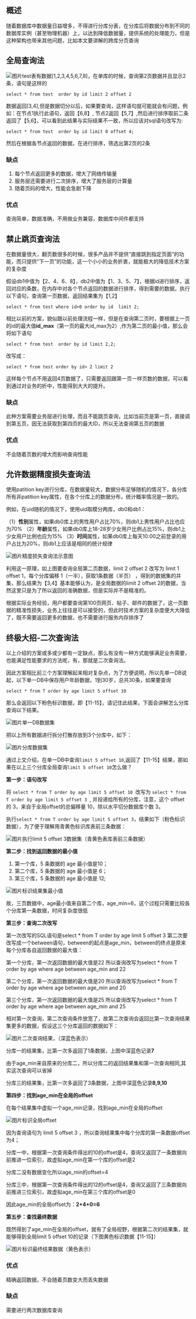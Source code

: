 ## 概述

随着数据库中数据量日益增多，不得进行分库分表，在分库后将数据分布到不同的数据库实例（甚至物理机器）上，以达到降低数据量，提供系统的处理能力，但是这种架构也带来其他问题，比如本文要讲解的跨库分页查询



## 全局查询法

![图片](https://mmbiz.qpic.cn/mmbiz_png/9wUkSeia3s8ESGxR8icbN5BnpO57HmoXrKlnwL7VSV5ZMIAFX4kEh5GoRmwGZygCS2w66m3PCXy27SUvK2ygicb0A/640?wx_fmt=png&wxfrom=5&wx_lazy=1&wx_co=1)test表有数据[1,2,3,4,5,6,7,8]，在单库的时候，查询第2页数据并且显示2条，语句是这样的

```
select * from test  order by id limit 2 offset 2
```

数据返回[3,4],但是数据切分以后，如果要查询，这样语句就可能就会有问题，例如：在节点1执行此语句，返回【6,8】,  节点2返回【5,7】,然后进行排序取前二条返回了【5,6】，可以看到此结果与实际结果不一致，所以应该对sql语句改写为:

```
select * from test  order by id limit 0 offset 4;
```

然后在根据各节点返回的数据，在进行排序，筛选出第2页的2条

### 缺点

1. 每个节点返回更多的数据，增大了网络传输量
2. 服务层还需要进行二次排序，增大了服务层的计算量
3. 随着页码的增大，性能会急剧下降

### 优点

查询简单，数据准确，不用做业务兼容，数据库中间件都支持

## 禁止跳页查询法

在数据量很大，翻页数很多的时候，很多产品并不提供“直接跳到指定页面”的功能，而只提供“下一页”的功能，这一个小小的业务折衷，就能极大的降低技术方案的复杂度

假设db1中值为【2、4、6、8】，db2中值为【1、3、5、7】，根据id进行排序，返回对应的条数，在内存中对各个节点返回的数据进行排序，得到需要的数据，执行以下语句，查询第一页数据，返回结果集为【1,2】

```
select * from test where id>0 order by id  limit 2;
```

相比以前的方案，貌似跟以前处理流程一样，但是在查询第二页时，要根据上一页的id的最大值**id_max**（第一页的最大id_max为2）,作为第二页的最小值，那么会将如下语句

```
select * from test  order by id limit 2,2;
```

改写成：

```
select * from test order by id> 2 limit 2
```

这样每个节点不用返回4页数据了，只需要返回跟第一页一样页数的数据，可以看到通过对业务的折中，性能得到大大的提升。

### 缺点

此种方案需要业务层进行处理，而且不能跳页查询，比如当前页是第一页，直接调到第五页，因无法获取到第四页的最大ID，所以无法查询第五页的数据

### 优点

不会随着页数的增大而影响查询性能

## 允许数据精度损失查询法

使用patition key进行分库，在数据量较大，数据分布足够随机的情况下，各分库所有非patition key属性，在各个分库上的数据分布，统计概率情况是一致的。

例如，在uid随机的情况下，使用uid取模分两库，db0和db1：

（1）**性别**属性，如果db0库上的男性用户占比70%，则db1上男性用户占比也应为70% （2）**年龄**属性，如果db0库上18-28岁少女用户比例占比15%，则db1上少女用户比例也应为15% （3）**时间**属性，如果db0库上每天10:00之前登录的用户占比为20%，则db1上应该是相同的统计规律

![图片](https://mmbiz.qpic.cn/mmbiz_png/9wUkSeia3s8ESGxR8icbN5BnpO57HmoXrKqL06oxasn2lsarqiaicGSwWJ3iaBx3StomPzK9kOccHIrsGB4Jnib9NlGA/640?wx_fmt=png&wxfrom=5&wx_lazy=1&wx_co=1)精度损失查询法示意图

利用这一原理，如上图要查询全局第二页数据，limit 2 offset 2 改写为 limit 1 offset 1，每个分库偏移 1（一半），获取1条数据（半页） ，得到的数据集的并集，那么结果为【3,4】基本能够认为，是全局数据的limit 2 offset 2的数据，当然这里只是为了所以返回的准确数据，但是实际并不是精准的。

根据实际业务经验，用户都要查询第100页网页、帖子、邮件的数据了，这一页数据的精准性损失，业务上往往是可以接受的，但此时技术方案的复杂度便大大降低了，既不需要返回更多的数据，也不需要进行服务内存排序了

## 终极大招-二次查询法

以上介绍的方案或多或少都有一定缺点，那么有没有一种方式能够满足业务需要，也能满足性能要求的方法呢，有，那就是二次查询法。

因此方案相比前三个方案理解起来相对复杂点，为了方便说明，所以先单一DB说起，以下单一DB中保存用户年龄数据，1到30岁，总共30条，如果要查询

```
select * from T order by age limit 5 offset 10 
```

那么会返回以下粉色标识数据，即【11-15】，请记住此结果，下面会讲解怎么分库查询以下结果。

![图片](https://mmbiz.qpic.cn/mmbiz_png/9wUkSeia3s8ESGxR8icbN5BnpO57HmoXrKppbvtd1oEJQtcpIoYicHs9ibY80SHsesdG0rjpQyEicjtFdGS2m5SjTKA/640?wx_fmt=png&wxfrom=5&wx_lazy=1&wx_co=1)单一DB数据集

把以上所有数据进行拆分打散存放到3个分库中，如下：

![图片](https://mmbiz.qpic.cn/mmbiz_png/9wUkSeia3s8ESGxR8icbN5BnpO57HmoXrKKVuRr6GWTMWDeDBeznak2TOhTc5E1bKWbb5AnHwnIicVC7kl2iaToprg/640?wx_fmt=png&wxfrom=5&wx_lazy=1&wx_co=1)分库数据集

通过上文介绍，在单一DB中查询`limit 5 offset 10`,返回了【11-15】结果，那如果在以上三个分库全局查询`limit 5 offset 10`怎么做？

**第一步：语句改写**

将 `select * from T order by age limit 5 offset 10 `改写为 `select * from T order by age limit 5 offset 3 `, 并投递给所有的分库，注意，这个 offset 的 3，来自于全局offset的总偏移量 10，除以水平切分数据库个数 3。

执行`select * from T order by age limit 5 offset 3`，结果如下（粉色标识数据），为了便于理解用青黄色标识库表前三条数据：

![图片](https://mmbiz.qpic.cn/mmbiz_png/9wUkSeia3s8ESGxR8icbN5BnpO57HmoXrKe0oQnt3ZPItdzKZ2JYH1oNlaGbLhHZ9P7QIaj73weNEnQGsybpkMUg/640?wx_fmt=png&wxfrom=5&wx_lazy=1&wx_co=1)执行limit 5 offset 3数据集（青黄色表库表前三条数据）

**第二步：找到返回数据的最小值**

1. 第一个库，5 条数据的 age 最小值是10；
2. 第二个库，5 条数据的 age 最小值是 6；
3. 第三个库，5 条数据的 age 最小值是 12;

![图片](https://mmbiz.qpic.cn/mmbiz_png/9wUkSeia3s8ESGxR8icbN5BnpO57HmoXrK1gbxvquswkCJGXHKtoqLxxlzVgmSfxOM0BQZXdwrsdhNbv26wvFgyw/640?wx_fmt=png&wxfrom=5&wx_lazy=1&wx_co=1)标识结果集最小值

故，三页数据中，age最小值来自第二个库，age_min=6，这个过程只需要比较各个分库第一条数据，时间复杂度很低

**第三步：查询二次改写**

第一次改写的SQL语句是select * from T order by age  limit 5 offset 3 第二次要改写成一个between语句，between的起点是age_min，between的终点是原来每个分库各自返回数据的最大值：

第一个分库，第一次返回数据的最大值是22 所以查询改写为select * from T order by age where age between age_min and 22

第二个分库，第一次返回数据的最大值是20 所以查询改写为select * from T order by age where age between age_min and 20

第三个分库，第一次返回数据的最大值是25 所以查询改写为select * from T order by age where age between age_min and 25

相对第一次查询，第二次查询条件放宽了，故第二次查询会返回比第一次查询结果集更多的数据，假设这三个分库返回的数据如下：

![图片](https://mmbiz.qpic.cn/mmbiz_png/9wUkSeia3s8ESGxR8icbN5BnpO57HmoXrKx4wgxQasiae1JILJa7pkuo3KHYkDW2g5H4C8evia0K2eoqIibkv4T15hg/640?wx_fmt=png&wxfrom=5&wx_lazy=1&wx_co=1)二次查询结果，（深蓝色表示）

分库一的结果集，比第一次多返回了1条数据，上图中深蓝色记录**7**

由于age_min来自原来的分库二，所以分库二的返回结果集和第一次查询相同,其实这次查询可以省掉

分库三的结果集，比第一次多返回了3条数据，上图中深蓝色记录**8,9,10**

**第四步：找到age_min在全局的offset**

在每个结果集中虚拟一个age_min记录，找到age_min在全局的offset

![图片](https://mmbiz.qpic.cn/mmbiz_png/9wUkSeia3s8ESGxR8icbN5BnpO57HmoXrKPhQS0UibugfJRbL1nmS5KuYDzSyX9L41GpdTYic5GSr1sQib5xia4AoaYQ/640?wx_fmt=png&wxfrom=5&wx_lazy=1&wx_co=1)标识全局offset

因为查询语句为 limit 5 offset 3 ，所以查询结果集中每个分库的第一条数据offset为4；

分库一中，根据第一次查询条件得出的10的offset是4，查询又返回了一条数据向前推进一位索引，故虚拟age_min在第一个库的offset是2

分库二没有数据变化所以age_min的offset=4

分库三中，根据第一次查询条件得出的12的offset是4，查询又返回了三条数据向前推进三位索引，故虚拟age_min在第三个库的offset是0

因此age_min的全局offset为：**2+4+0=6**

**第五步：查找最终数据**

既然得到了age_min在全局的offset，就有了全局视野，根据第二次的结果集，就能够得到全局limit 5 offset 10的记录（下图黄色标识数据【11-15】）

![图片](https://mmbiz.qpic.cn/mmbiz_png/9wUkSeia3s8ESGxR8icbN5BnpO57HmoXrKBkvGFv0bMyH8BsKf110ubDaliaQzBNMD3d4uL70ERFXtCdpwu6ayxWw/640?wx_fmt=png&wxfrom=5&wx_lazy=1&wx_co=1)标识最终结果数据（黄色表示）

### 优点

精确返回数据，不会随着页数变大而丢失数据

### 缺点

需要进行两次数据库查询